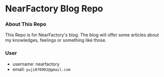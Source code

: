 # NearFactory Blog Repo

### About This Repo
This Repo is for NearFactory's blog.
The blog will offer some articles about my knowledges, feelings or something like those.

### User
- username: nearfactory
- email: `yuji070902@gmail.com`
